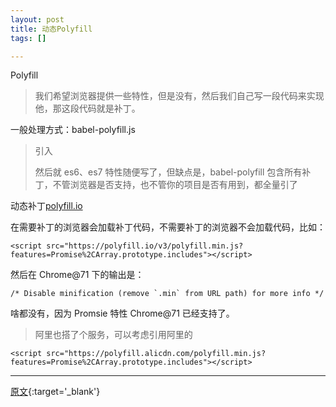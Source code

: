```yaml
---
layout: post
title: 动态Polyfill
tags: []

---
```


Polyfill

> 我们希望浏览器提供一些特性，但是没有，然后我们自己写一段代码来实现他，那这段代码就是补丁。

一般处理方式：babel-polyfill.js

> 引入
> <script src="https://cdnjs.cloudflare.com/ajax/libs/babel-polyfill/7.2.5/polyfill.js"></script>
> 然后就 es6、es7 特性随便写了，但缺点是，babel-polyfill 包含所有补丁，不管浏览器是否支持，也不管你的项目是否有用到，都全量引了

动态补丁[polyfill.io](https://polyfill.io/v3/url-builder/)

在需要补丁的浏览器会加载补丁代码，不需要补丁的浏览器不会加载代码，比如：


```
<script src="https://polyfill.io/v3/polyfill.min.js?features=Promise%2CArray.prototype.includes"></script>
```

然后在 Chrome@71 下的输出是：

```
/* Disable minification (remove `.min` from URL path) for more info */
```

啥都没有，因为 Promsie 特性 Chrome@71 已经支持了。

> 阿里也搭了个服务，可以考虑引用阿里的

```
<script src="https://polyfill.alicdn.com/polyfill.min.js?features=Promise%2CArray.prototype.includes"></script>
```

---

[原文](https://www.jianshu.com/p/7519d0803c9d){:target='_blank'}

